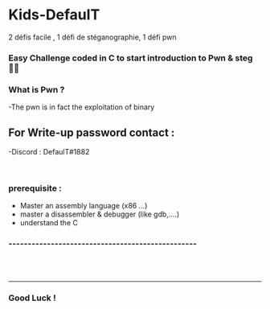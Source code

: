# Kids-DefaulT

2 défis facile , 1 défi de stéganographie, 1 défi pwn

### Easy Challenge coded in C to start introduction to Pwn & steg 👨‍💻

### What is Pwn ? 

-The pwn is in fact the exploitation of binary

## For Write-up password contact :

-Discord : DefaulT#1882

<br />

### prerequisite :
- Master an assembly language (x86 ...)
- master a disassembler & debugger (like gdb,....)
- understand the C

### -------------------------------------------------

<br />
<br />

---
### Good Luck !
